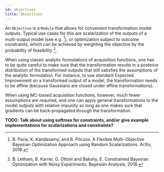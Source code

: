 ```yaml
---
id: objectives
title: Objectives
---
```



An `Objective` is a `Module` that allows for convenient transformation model outputs.
Typical use cases for this are scalarization of the outputs of a multi-output model (see
e.g. [^RandScal]), or optimization subject to outcome constraints, which can be
achieved by weighting the objective by the probability of feasibility [^NoisyEI].

When using classic analytic formulations of acquisition functions, one has
to be quite careful to make sure that the transformation results in a posterior
distribution of the transformed outputs that still satisfies the assumptions of
the analytic formulation. For instance, to use standard Expected Improvement on
a transformed output of a model, the transformation needs to be affine
 (because Gaussians are closed under affine transformations).

When using MC-based acquisition functions, however, much fewer assumptions
are required, and one can apply general transformations to the model outputs
with relative impunity so long as one makes sure that gradients can be
back-propagated through the transformation.

**TODO: Talk about using softmax for constraints, and/or give example implementations
for scalarizations and constraints?**

[^RandScal]: B. Paria, K. Kandasamy, and B. Póczos. A Flexible Multi-Objective
Bayesian Optimization Approach using Random Scalarizations. ArXiv, 2018.

[^NoisyEI]: B. Letham, B. Karrer, G. Ottoni and Bakshy, E. Constrained Bayesian
Optimization with Noisy Experiments. Bayesian Analysis, 2018.
